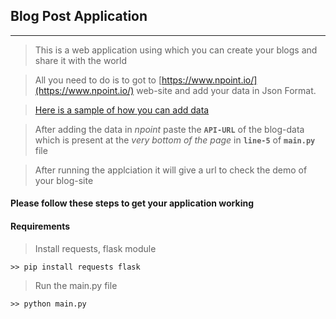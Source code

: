 ## Blog Post Application
***

> This is a web application using which you can create your blogs and share it with the world

> All you need to do is to got to [https://www.npoint.io/](https://www.npoint.io/) web-site and add your data in Json Format.

> [Here is a sample of how you can add data](https://www.npoint.io/docs/0ace3a939bd63baaeacd)

> After adding the data in *npoint* paste the **`API-URL`** of the blog-data which is present at the *very bottom of the page* in **`line-5`** of **`main.py`** file

> After running the applciation it will give a url to check the demo of your blog-site

#### Please follow these steps to get your application working

#### Requirements
> Install requests, flask module

```
>> pip install requests flask
```


> Run the main.py file 
```
>> python main.py

```
